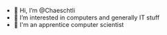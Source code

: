 - 👋 Hi, I’m @Chaeschtli
- 👀 I’m interested in computers and generally IT stuff
- 🌱 I'm an apprentice computer scientist


<!---
Chaeschtli/Chaeschtli is a ✨ special ✨ repository because its `README.md` (this file) appears on your GitHub profile.
You can click the Preview link to take a look at your changes.
--->
